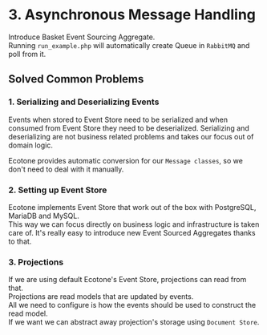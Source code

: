 # 3. Asynchronous Message Handling

Introduce Basket Event Sourcing Aggregate.   
Running `run_example.php` will automatically create Queue in `RabbitMQ` and poll from it.

## Solved Common Problems

### 1. Serializing and Deserializing Events  

Events when stored to Event Store need to be serialized and when consumed from Event Store they need to be deserialized.
Serializing and deserializing are not business related problems and takes our focus out of domain logic.   

Ecotone provides automatic conversion for our `Message classes`, so we don't need to deal with it manually.    

### 2. Setting up Event Store

Ecotone implements Event Store that work out of the box with PostgreSQL, MariaDB and MySQL.  
This way we can focus directly on business logic and infrastructure is taken care of. 
It's really easy to introduce new Event Sourced Aggregates thanks to that. 

### 3. Projections

If we are using default Ecotone's Event Store, projections can read from that.  
Projections are read models that are updated by events.  
All we need to configure is how the events should be used to construct the read model.  
If we want we can abstract away projection's storage using `Document Store`.